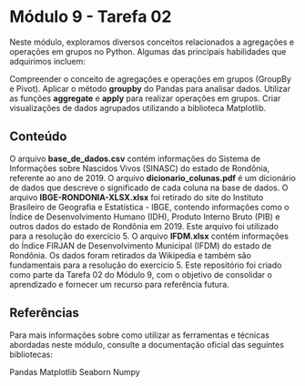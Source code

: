 # Módulo 9 - Tarefa 02
Neste módulo, exploramos diversos conceitos relacionados a agregações e operações em grupos no Python. Algumas das principais habilidades que adquirimos incluem:

Compreender o conceito de agregações e operações em grupos (GroupBy e Pivot).
Aplicar o método **groupby** do Pandas para analisar dados.
Utilizar as funções **aggregate** e **apply** para realizar operações em grupos.
Criar visualizações de dados agrupados utilizando a biblioteca Matplotlib.
## Conteúdo
O arquivo **base_de_dados.csv** contém informações do Sistema de Informações sobre Nascidos Vivos (SINASC) do estado de Rondônia, referente ao ano de 2019.
O arquivo **dicionario_colunas.pdf** é um dicionário de dados que descreve o significado de cada coluna na base de dados.
O arquivo **IBGE-RONDONIA-XLSX.xlsx** foi retirado do site do Instituto Brasileiro de Geografia e Estatística - IBGE, contendo informações como o Índice de Desenvolvimento Humano (IDH), Produto Interno Bruto (PIB) e outros dados do estado de Rondônia em 2019. Este arquivo foi utilizado para a resolução do exercício 5.
O arquivo **IFDM.xlsx** contém informações do Índice FIRJAN de Desenvolvimento Municipal (IFDM) do estado de Rondônia. Os dados foram retirados da Wikipedia e também são fundamentais para a resolução do exercício 5.
Este repositório foi criado como parte da Tarefa 02 do Módulo 9, com o objetivo de consolidar o aprendizado e fornecer um recurso para referência futura.

## Referências
Para mais informações sobre como utilizar as ferramentas e técnicas abordadas neste módulo, consulte a documentação oficial das seguintes bibliotecas:

Pandas
Matplotlib
Seaborn
Numpy

